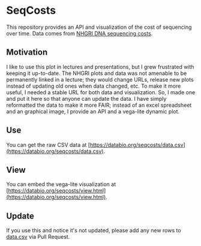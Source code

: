 # SeqCosts

This repository provides an API and visualization of the cost of sequencing over time. Data comes from [NHGRI DNA sequencing costs](https://www.genome.gov/about-genomics/fact-sheets/DNA-Sequencing-Costs-Data). 

## Motivation

I like to use this plot in lectures and presentations, but I grew frustrated with keeping it up-to-date. The NHGRI plots and data was not amenable to be permanently linked in a lecture; they would change URLs, release new plots instead of updating old ones when data changed, etc. To make it more useful, I needed a stable URL for both data and visualization. So, I made one and put it here so that anyone can update the data. I have simply reformatted the data to make it more FAIR; instead of an excel spreadsheet and an graphical image, I provide an API and a vega-lite dynamic plot.

## Use

You can get the raw CSV data at [https://databio.org/seqcosts/data.csv](https://databio.org/seqcosts/data.csv).

## View

You can embed the vega-lite visualization at [https://databio.org/seqcosts/view.html](https://databio.org/seqcosts/view.html).


## Update

If you use this and notice it's not updated, please add any new rows to [data.csv](data.csv) via Pull Request.